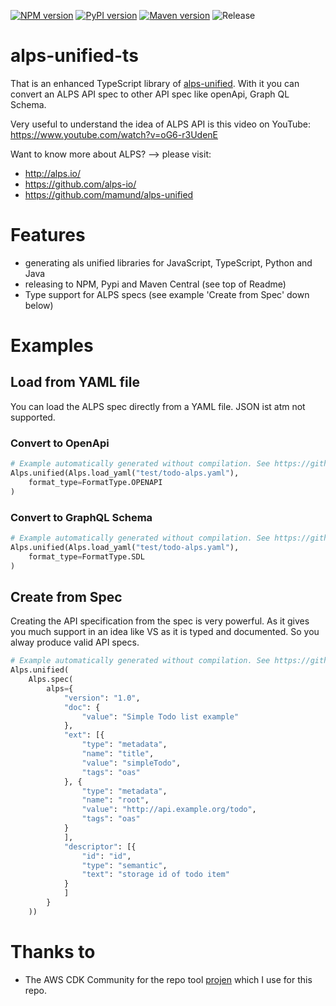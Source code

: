 [![NPM version](https://badge.fury.io/js/alps-unified-ts.svg)](https://badge.fury.io/js/alps-unified-ts)
[![PyPI version](https://badge.fury.io/py/alps-unified-ts.svg)](https://badge.fury.io/py/alps-unified-ts)
[![Maven version](https://badge.fury.io/mvn/alps-unified-ts.svg)](https://badge.fury.io/mvn/alps-unified-ts)
![Release](https://github.com/mmuller88/alps-unified-ts/workflows/Release/badge.svg)

# alps-unified-ts

That is an enhanced TypeScript library of [alps-unified](https://github.com/mamund/alps-unified). With it you can convert an ALPS API spec to other API spec like openApi, Graph QL Schema.

Very useful to understand the idea of ALPS API is this video on YouTube: https://www.youtube.com/watch?v=oG6-r3UdenE

Want to know more about ALPS? --> please visit:

* http://alps.io/
* https://github.com/alps-io/
* https://github.com/mamund/alps-unified

# Features

* generating als unified libraries for JavaScript, TypeScript, Python and Java
* releasing to NPM, Pypi and Maven Central (see top of Readme)
* Type support for ALPS specs (see example 'Create from Spec' down below)

# Examples

## Load from YAML file

You can load the ALPS spec directly from a YAML file. JSON ist atm not supported.

### Convert to OpenApi

```python
# Example automatically generated without compilation. See https://github.com/aws/jsii/issues/826
Alps.unified(Alps.load_yaml("test/todo-alps.yaml"),
    format_type=FormatType.OPENAPI
)
```

### Convert to GraphQL Schema

```python
# Example automatically generated without compilation. See https://github.com/aws/jsii/issues/826
Alps.unified(Alps.load_yaml("test/todo-alps.yaml"),
    format_type=FormatType.SDL
)
```

## Create from Spec

Creating the API specification from the spec is very powerful. As it gives you much support in an idea like VS as it is typed and documented. So you alway produce valid API specs.

```python
# Example automatically generated without compilation. See https://github.com/aws/jsii/issues/826
Alps.unified(
    Alps.spec(
        alps={
            "version": "1.0",
            "doc": {
                "value": "Simple Todo list example"
            },
            "ext": [{
                "type": "metadata",
                "name": "title",
                "value": "simpleTodo",
                "tags": "oas"
            }, {
                "type": "metadata",
                "name": "root",
                "value": "http://api.example.org/todo",
                "tags": "oas"
            }
            ],
            "descriptor": [{
                "id": "id",
                "type": "semantic",
                "text": "storage id of todo item"
            }
            ]
        }
    ))
```

# Thanks to

* The AWS CDK Community for the repo tool [projen](https://github.com/projen/projen) which I use for this repo.
